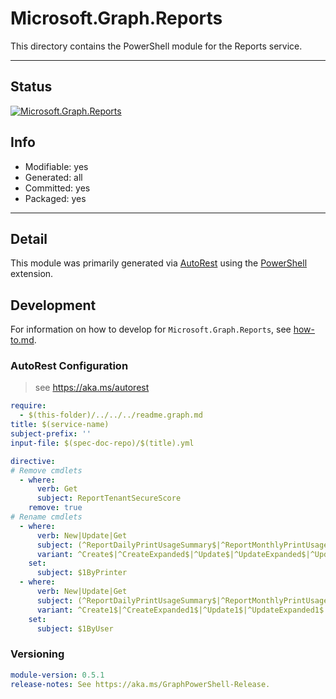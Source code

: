 <!-- region Generated -->
# Microsoft.Graph.Reports
This directory contains the PowerShell module for the Reports service.

---
## Status
[![Microsoft.Graph.Reports](https://img.shields.io/powershellgallery/v/Microsoft.Graph.Reports.svg?style=flat-square&label=Microsoft.Graph.Reports "Microsoft.Graph.Reports")](https://www.powershellgallery.com/packages/Microsoft.Graph.Reports/)

## Info
- Modifiable: yes
- Generated: all
- Committed: yes
- Packaged: yes

---
## Detail
This module was primarily generated via [AutoRest](https://github.com/Azure/autorest) using the [PowerShell](https://github.com/Azure/autorest.powershell) extension.

## Development
For information on how to develop for `Microsoft.Graph.Reports`, see [how-to.md](how-to.md).
<!-- endregion -->

### AutoRest Configuration

> see https://aka.ms/autorest

``` yaml
require:
  - $(this-folder)/../../../readme.graph.md
title: $(service-name)
subject-prefix: ''
input-file: $(spec-doc-repo)/$(title).yml
```

``` yaml
directive:
# Remove cmdlets
  - where:
      verb: Get
      subject: ReportTenantSecureScore
    remove: true
# Rename cmdlets
  - where:
      verb: New|Update|Get
      subject: (^ReportDailyPrintUsageSummary$|^ReportMonthlyPrintUsageSummary$)
      variant: ^Create$|^CreateExpanded$|^Update$|^UpdateExpanded$|^UpdateViaIdentity$|^UpdateViaIdentityExpanded$|^Get$|^GetViaIdentity$|^List$
    set:
      subject: $1ByPrinter
  - where:
      verb: New|Update|Get
      subject: (^ReportDailyPrintUsageSummary$|^ReportMonthlyPrintUsageSummary$)
      variant: ^Create1$|^CreateExpanded1$|^Update1$|^UpdateExpanded1$|^UpdateViaIdentity1$|^UpdateViaIdentityExpanded1$|^Get1$|^GetViaIdentity1$|^List1$
    set:
      subject: $1ByUser
```
### Versioning

``` yaml
module-version: 0.5.1
release-notes: See https://aka.ms/GraphPowerShell-Release.
```
